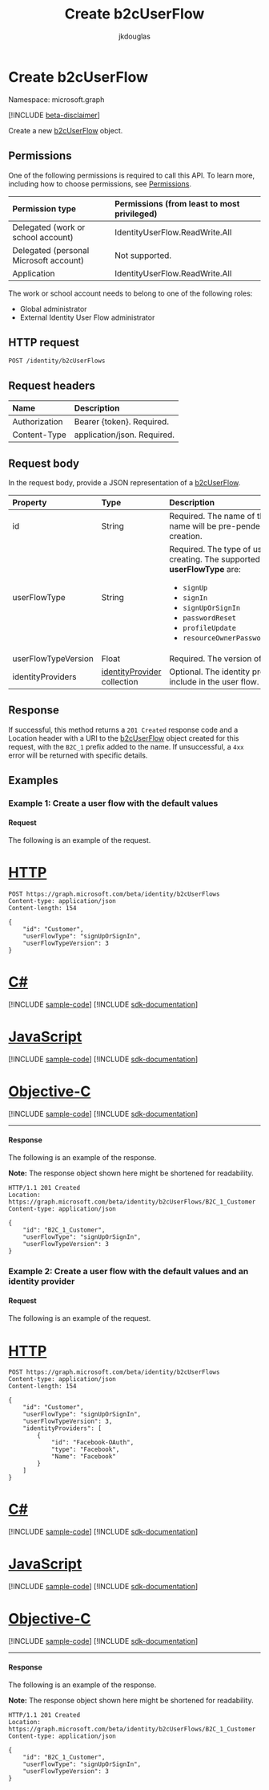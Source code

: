 ﻿---
title: "Create b2cUserFlow"
description: "Create a new b2cUserFlow object."
localization_priority: Normal
doc_type: apiPageType
author: "jkdouglas"
ms.prod: "microsoft-identity-platform"
---

# Create b2cUserFlow

Namespace: microsoft.graph

[!INCLUDE [beta-disclaimer](../../includes/beta-disclaimer.md)]

Create a new [b2cUserFlow](../resources/b2cuserflows.md) object.

## Permissions

One of the following permissions is required to call this API. To learn more, including how to choose permissions, see [Permissions](/graph/permissions-reference).

| Permission type                        | Permissions (from least to most privileged) |
| :------------------------------------- | :------------------------------------------ |
| Delegated (work or school account)     | IdentityUserFlow.ReadWrite.All              |
| Delegated (personal Microsoft account) | Not supported.                              |
| Application                            | IdentityUserFlow.ReadWrite.All              |

The work or school account needs to belong to one of the following roles:

* Global administrator
* External Identity User Flow administrator

## HTTP request

<!-- { "blockType": "ignored" } -->

```http
POST /identity/b2cUserFlows
```

## Request headers

| Name          | Description                 |
| :------------ | :-------------------------- |
| Authorization | Bearer {token}. Required.   |
| Content-Type  | application/json. Required. |

## Request body

In the request body, provide a JSON representation of a [b2cUserFlow](../resources/b2cuserflows.md).

| Property            | Type                                                            | Description                                                                                                                                                                                                                                                          |
| :------------------ | :-------------------------------------------------------------- | :------------------------------------------------------------------------------------------------------------------------------------------------------------------------------------------------------------------------------------------------------------------- |
| id                  | String                                                          | Required. The name of the user flow. The name will be pre-pended with `B2C_1` after creation.                                                                                                                                                                        |
| userFlowType        | String                                                          | Required. The type of user flow you are creating. The supported values for **userFlowType** are:<br/><ul><li>`signUp`</li><li>`signIn`</li><li>`signUpOrSignIn`</li><li>`passwordReset`</li><li>`profileUpdate`</li><li>`resourceOwnerPasswordCredentialSignIn`</li> |
| userFlowTypeVersion | Float                                                           | Required. The version of the user flow.                                                                                                                                                                                                                              |
| identityProviders   | [identityProvider](../resources/identityprovider.md) collection | Optional. The identity providers you want to include in the user flow.                                                                                                                                                                                               |

## Response

If successful, this method returns a `201 Created` response code and a Location header with a URI to the [b2cUserFlow](../resources/b2cuserflows.md) object created for this request, with the `B2C_1` prefix added to the name. If unsuccessful, a `4xx` error will be returned with specific details.

## Examples

### Example 1: Create a user flow with the default values

#### Request

The following is an example of the request.

# [HTTP](#tab/http)

<!-- {
  "blockType": "request",
  "name": "create_b2cuserflow_from_b2cuserflows"
}
-->

```http
POST https://graph.microsoft.com/beta/identity/b2cUserFlows
Content-type: application/json
Content-length: 154

{
    "id": "Customer",
    "userFlowType": "signUpOrSignIn",
    "userFlowTypeVersion": 3
}
```

# [C#](#tab/csharp)

[!INCLUDE [sample-code](../includes/snippets/csharp/create-b2cuserflow-from-b2cuserflows-csharp-snippets.md)]
[!INCLUDE [sdk-documentation](../includes/snippets/snippets-sdk-documentation-link.md)]

# [JavaScript](#tab/javascript)

[!INCLUDE [sample-code](../includes/snippets/javascript/create-b2cuserflow-from-b2cuserflows-javascript-snippets.md)]
[!INCLUDE [sdk-documentation](../includes/snippets/snippets-sdk-documentation-link.md)]

# [Objective-C](#tab/objc)

[!INCLUDE [sample-code](../includes/snippets/objc/create-b2cuserflow-from-b2cuserflows-objc-snippets.md)]
[!INCLUDE [sdk-documentation](../includes/snippets/snippets-sdk-documentation-link.md)]

---

#### Response

The following is an example of the response.

**Note:** The response object shown here might be shortened for readability.

<!-- {
  "blockType": "response",
  "truncated": true,
  "@odata.type": "microsoft.graph.b2cIdentityUserFlow"
} -->

```http
HTTP/1.1 201 Created
Location: https://graph.microsoft.com/beta/identity/b2cUserFlows/B2C_1_Customer
Content-type: application/json

{
    "id": "B2C_1_Customer",
    "userFlowType": "signUpOrSignIn",
    "userFlowTypeVersion": 3
}
```

### Example 2: Create a user flow with the default values and an identity provider

#### Request

The following is an example of the request.

# [HTTP](#tab/http)

<!-- {
  "blockType": "request",
  "name": "create_b2cuserflow_from_b2cuserflows_identityProvider"
}
-->

```http
POST https://graph.microsoft.com/beta/identity/b2cUserFlows
Content-type: application/json
Content-length: 154

{
    "id": "Customer",
    "userFlowType": "signUpOrSignIn",
    "userFlowTypeVersion": 3,
    "identityProviders": [
        {
            "id": "Facebook-OAuth",
            "type": "Facebook",
            "Name": "Facebook"
        }
    ]
}
```

# [C#](#tab/csharp)

[!INCLUDE [sample-code](../includes/snippets/csharp/create-b2cuserflow-from-b2cuserflows-identityprovider-csharp-snippets.md)]
[!INCLUDE [sdk-documentation](../includes/snippets/snippets-sdk-documentation-link.md)]

# [JavaScript](#tab/javascript)

[!INCLUDE [sample-code](../includes/snippets/javascript/create-b2cuserflow-from-b2cuserflows-identityprovider-javascript-snippets.md)]
[!INCLUDE [sdk-documentation](../includes/snippets/snippets-sdk-documentation-link.md)]

# [Objective-C](#tab/objc)

[!INCLUDE [sample-code](../includes/snippets/objc/create-b2cuserflow-from-b2cuserflows-identityprovider-objc-snippets.md)]
[!INCLUDE [sdk-documentation](../includes/snippets/snippets-sdk-documentation-link.md)]

---

#### Response

The following is an example of the response.

**Note:** The response object shown here might be shortened for readability.

<!-- {
  "blockType": "response",
  "truncated": true,
  "@odata.type": "microsoft.graph.b2cIdentityUserFlow"
} -->

```http
HTTP/1.1 201 Created
Location: https://graph.microsoft.com/beta/identity/b2cUserFlows/B2C_1_Customer
Content-type: application/json

{
    "id": "B2C_1_Customer",
    "userFlowType": "signUpOrSignIn",
    "userFlowTypeVersion": 3
}
```

<!-- {
  "type": "#page.annotation",
  "description": "Create b2CUserFlow",
  "keywords": "",
  "section": "documentation",
  "tocPath": "",
  "suppressions": [
    "Error: create_b2cUserFlow_from_b2cUserFlows/userFlowTypeVersion:\r\n      Expected type Single but actual was Int64. Property: userFlowTypeVersion, actual value: '3'",
    "Error: create_b2cUserFlow_from_b2cUserFlows_identityProvider/userFlowTypeVersion:\r\n    Expected type Single but actual was Int64. Property: userFlowTypeVersion, actual value: '3'"
  ]
}-->
